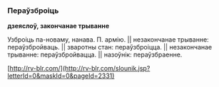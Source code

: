 ### Пераўзброіць
**дзеяслоў, закончанае трыванне**

Узброіць па-новаму, нанава. П. армію. || незакончанае трыванне: пераўзбройваць. || зваротны стан: пераўзброіцца. || незакончанае трыванне: пераўзбройвацца. || назоўнік: пераўзбраенне.

<a rel="author">[http://rv-blr.com/](http://rv-blr.com/slounik.jsp?letterId=0&maskId=0&pageId=2331)</a>
